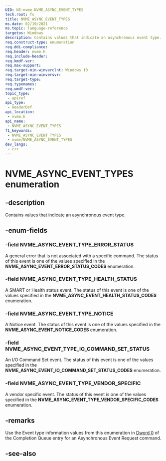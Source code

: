 ```yaml
---
UID: NE:nvme.NVME_ASYNC_EVENT_TYPES
tech.root: fs
title: NVME_ASYNC_EVENT_TYPES
ms.date: 02/19/2021
ms.topic: language-reference
targetos: Windows
description: Contains values that indicate an asynchronous event type.
req.construct-type: enumeration
req.ddi-compliance: 
req.header: nvme.h
req.include-header: 
req.kmdf-ver: 
req.max-support: 
req.target-min-winverclnt: Windows 10
req.target-min-winversvr: 
req.target-type: 
req.typenames: 
req.umdf-ver: 
topic_type:
 - apiref
api_type:
 - HeaderDef
api_location:
 - nvme.h
api_name:
 - NVME_ASYNC_EVENT_TYPES
f1_keywords:
 - NVME_ASYNC_EVENT_TYPES
 - nvme/NVME_ASYNC_EVENT_TYPES
dev_langs:
 - c++
---
```


# NVME_ASYNC_EVENT_TYPES enumeration


## -description

Contains values that indicate an asynchronous event type.

## -enum-fields

### -field NVME_ASYNC_EVENT_TYPE_ERROR_STATUS

A general error that is not associated with a specific command. The status of this event is one of the values specified in the **NVME_ASYNC_EVENT_ERROR_STATUS_CODES** enumeration.

### -field NVME_ASYNC_EVENT_TYPE_HEALTH_STATUS

A SMART or Health status event. The status of this event is one of the values specified in the **NVME_ASYNC_EVENT_HEALTH_STATUS_CODES** enumeration.

### -field NVME_ASYNC_EVENT_TYPE_NOTICE

A Notice event. The status of this event is one of the values specified in the **NVME_ASYNC_EVENT_NOTICE_CODES** enumeration.

### -field NVME_ASYNC_EVENT_TYPE_IO_COMMAND_SET_STATUS

An I/O Command Set event. The status of this event is one of the values specified in the **NVME_ASYNC_EVENT_IO_COMMAND_SET_STATUS_CODES** enumeration.

### -field NVME_ASYNC_EVENT_TYPE_VENDOR_SPECIFIC

A vendor specific event. The status of this event is one of the values specified in the **NVME_ASYNC_EVENT_TYPE_VENDOR_SPECIFIC_CODES** enumeration.

## -remarks

Use the Event type information values from this enumeration in [Dword 0](ns-nvme-nvme_command_dword0.md) of the Completion Queue entry for an Asynchronous Event Request command.

## -see-also

